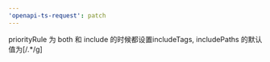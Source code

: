 ```yaml
---
'openapi-ts-request': patch
---
```


priorityRule 为 both 和 include 的时候都设置includeTags, includePaths 的默认值为[/.*/g]
